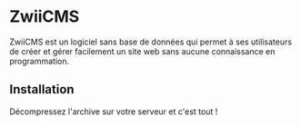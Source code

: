ZwiiCMS
=======

ZwiiCMS est un logiciel sans base de données qui permet à ses utilisateurs de créer et gérer facilement un site web sans aucune connaissance en programmation.

## Installation

Décompressez l'archive sur votre serveur et c'est tout !